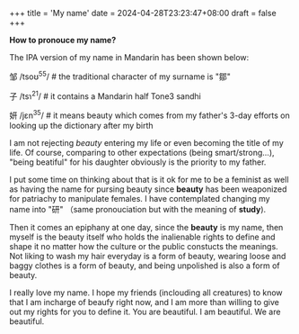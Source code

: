 +++
title = 'My name'
date = 2024-04-28T23:23:47+08:00
draft = false
+++



**How to pronouce my name?**

The IPA version of my name in Mandarin has been shown below:

邹 /tsoʊ<sup>55</sup>/ # the traditional character of my surname is "鄒"

子 /tsɿ<sup>21</sup>/ # it contains a Mandarin half Tone3 sandhi 

妍 /jɛn<sup>35</sup>/ # it means beauty which comes from my father's 3-day efforts on looking up the dictionary after my birth

I am not rejecting *beauty* entering my life or even becoming the title of my life. Of course, comparing to other expectations (being smart/strong...), "being beatiful" for his daughter obviously is the priority to my father.

I put some time on thinking about that is it ok for me to be a feminist as well as having the name for pursing beauty since **beauty** has been weaponized for patriachy to manipulate females. I have contemplated changing my name into "研" （same pronouciation but with the meaning of **study**). 

Then it comes an epiphany at one day, since the **beauty** is my name, then myself is the beauty itself who holds the inalienable rights to define and shape it no matter how the culture or the public constucts the meanings. Not liking to wash my hair everyday is a form of beauty, wearing loose and baggy clothes is a form of beauty, and being unpolished is also a form of beauty.

I really love my name. I hope my friends (inclouding all creatures) to know that
I am incharge of beaufy right now, and I am more than willing to give out my rights for you to define it. You are beautiful. I am beautiful. We are beautiful.

